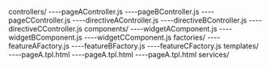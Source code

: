 controllers/
----pageAController.js
----pageBController.js
----pageCController.js
----directiveAController.js
----directiveBController.js
----directiveCController.js
components/
----widgetAComponent.js
----widgetBComponent.js
----widgetCComponent.js
factories/
----featureAFactory.js
----featureBFactory.js
----featureCFactory.js
templates/
----pageA.tpl.html
----pageA.tpl.html
----pageA.tpl.html
services/
